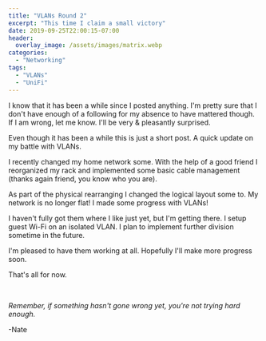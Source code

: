 ```yaml
---
title: "VLANs Round 2"
excerpt: "This time I claim a small victory"
date: 2019-09-25T22:00:15-07:00
header:
  overlay_image: /assets/images/matrix.webp
categories:
  - "Networking"
tags:
  - "VLANs"
  - "UniFi"
---
```


I know that it has been a while since I posted anything. I'm pretty sure that I don't have enough of a following for my absence to have mattered though. If I am wrong, let me know. I'll be very & pleasantly surprised.

Even though it has been a while this is just a short post. A quick update on my battle with VLANs.

I recently changed my home network some. With the help of a good friend I reorganized my rack and implemented some basic cable management (thanks again friend, you know who you are).

As part of the physical rearranging I changed the logical layout some to. My network is no longer flat! I made some progress with VLANs!

I haven't fully got them where I like just yet, but I'm getting there. I setup guest Wi-Fi on an isolated VLAN. I plan to implement further division sometime in the future.

I'm pleased to have them working at all. Hopefully I'll make more progress soon.

That's all for now.


<br />

_Remember, if something hasn't gone wrong yet, you're not trying hard enough._

-Nate
